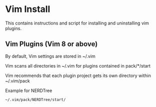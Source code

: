 # Vim Install
This contains instructions and script for installing and uninstalling vim plugins.


## Vim Plugins (Vim 8 or above)

By default, Vim settings are stored in ~/.vim

Vim scans all directories in ~/.vim for plugins contained in pack/\*/start

Vim recommends that each plugin project gets its own directory within ~/.vim/pack

Example for NERDTree
```
~/.vim/pack/NERDTree/start/
```


